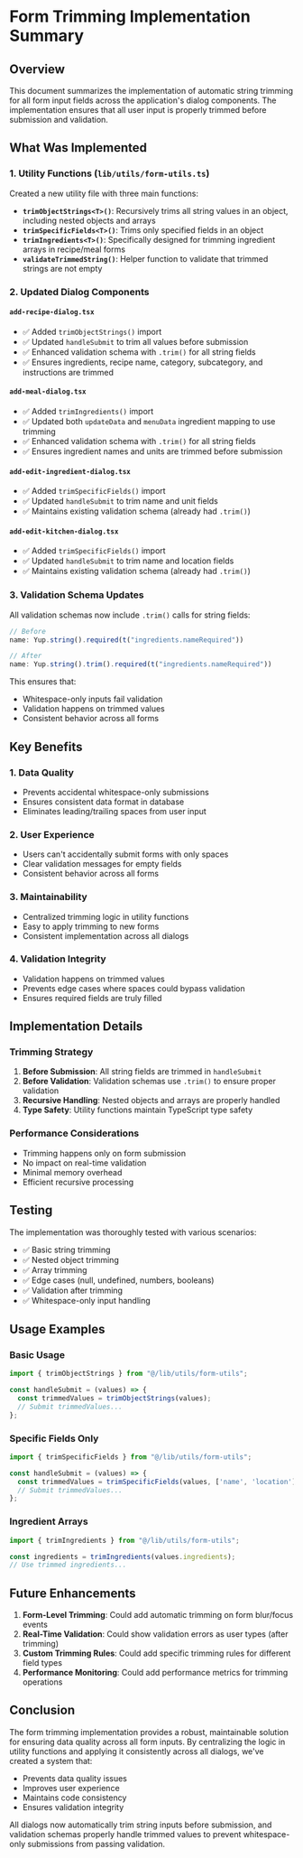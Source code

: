 # Form Trimming Implementation Summary

## Overview
This document summarizes the implementation of automatic string trimming for all form input fields across the application's dialog components. The implementation ensures that all user input is properly trimmed before submission and validation.

## What Was Implemented

### 1. Utility Functions (`lib/utils/form-utils.ts`)
Created a new utility file with three main functions:

- **`trimObjectStrings<T>()`**: Recursively trims all string values in an object, including nested objects and arrays
- **`trimSpecificFields<T>()`**: Trims only specified fields in an object
- **`trimIngredients<T>()`**: Specifically designed for trimming ingredient arrays in recipe/meal forms
- **`validateTrimmedString()`**: Helper function to validate that trimmed strings are not empty

### 2. Updated Dialog Components

#### `add-recipe-dialog.tsx`
- ✅ Added `trimObjectStrings()` import
- ✅ Updated `handleSubmit` to trim all values before submission
- ✅ Enhanced validation schema with `.trim()` for all string fields
- ✅ Ensures ingredients, recipe name, category, subcategory, and instructions are trimmed

#### `add-meal-dialog.tsx`
- ✅ Added `trimIngredients()` import
- ✅ Updated both `updateData` and `menuData` ingredient mapping to use trimming
- ✅ Enhanced validation schema with `.trim()` for all string fields
- ✅ Ensures ingredient names and units are trimmed before submission

#### `add-edit-ingredient-dialog.tsx`
- ✅ Added `trimSpecificFields()` import
- ✅ Updated `handleSubmit` to trim name and unit fields
- ✅ Maintains existing validation schema (already had `.trim()`)

#### `add-edit-kitchen-dialog.tsx`
- ✅ Added `trimSpecificFields()` import
- ✅ Updated `handleSubmit` to trim name and location fields
- ✅ Maintains existing validation schema (already had `.trim()`)

### 3. Validation Schema Updates

All validation schemas now include `.trim()` calls for string fields:

```typescript
// Before
name: Yup.string().required(t("ingredients.nameRequired"))

// After
name: Yup.string().trim().required(t("ingredients.nameRequired"))
```

This ensures that:
- Whitespace-only inputs fail validation
- Validation happens on trimmed values
- Consistent behavior across all forms

## Key Benefits

### 1. **Data Quality**
- Prevents accidental whitespace-only submissions
- Ensures consistent data format in database
- Eliminates leading/trailing spaces from user input

### 2. **User Experience**
- Users can't accidentally submit forms with only spaces
- Clear validation messages for empty fields
- Consistent behavior across all forms

### 3. **Maintainability**
- Centralized trimming logic in utility functions
- Easy to apply trimming to new forms
- Consistent implementation across all dialogs

### 4. **Validation Integrity**
- Validation happens on trimmed values
- Prevents edge cases where spaces could bypass validation
- Ensures required fields are truly filled

## Implementation Details

### Trimming Strategy
1. **Before Submission**: All string fields are trimmed in `handleSubmit`
2. **Before Validation**: Validation schemas use `.trim()` to ensure proper validation
3. **Recursive Handling**: Nested objects and arrays are properly handled
4. **Type Safety**: Utility functions maintain TypeScript type safety

### Performance Considerations
- Trimming happens only on form submission
- No impact on real-time validation
- Minimal memory overhead
- Efficient recursive processing

## Testing

The implementation was thoroughly tested with various scenarios:
- ✅ Basic string trimming
- ✅ Nested object trimming
- ✅ Array trimming
- ✅ Edge cases (null, undefined, numbers, booleans)
- ✅ Validation after trimming
- ✅ Whitespace-only input handling

## Usage Examples

### Basic Usage
```typescript
import { trimObjectStrings } from "@/lib/utils/form-utils";

const handleSubmit = (values) => {
  const trimmedValues = trimObjectStrings(values);
  // Submit trimmedValues...
};
```

### Specific Fields Only
```typescript
import { trimSpecificFields } from "@/lib/utils/form-utils";

const handleSubmit = (values) => {
  const trimmedValues = trimSpecificFields(values, ['name', 'location']);
  // Submit trimmedValues...
};
```

### Ingredient Arrays
```typescript
import { trimIngredients } from "@/lib/utils/form-utils";

const ingredients = trimIngredients(values.ingredients);
// Use trimmed ingredients...
```

## Future Enhancements

1. **Form-Level Trimming**: Could add automatic trimming on form blur/focus events
2. **Real-Time Validation**: Could show validation errors as user types (after trimming)
3. **Custom Trimming Rules**: Could add specific trimming rules for different field types
4. **Performance Monitoring**: Could add performance metrics for trimming operations

## Conclusion

The form trimming implementation provides a robust, maintainable solution for ensuring data quality across all form inputs. By centralizing the logic in utility functions and applying it consistently across all dialogs, we've created a system that:

- Prevents data quality issues
- Improves user experience
- Maintains code consistency
- Ensures validation integrity

All dialogs now automatically trim string inputs before submission, and validation schemas properly handle trimmed values to prevent whitespace-only submissions from passing validation.
